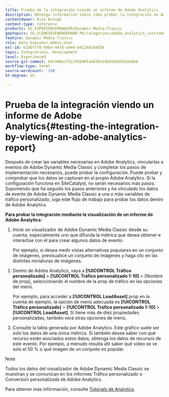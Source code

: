 ```yaml
---
title: Prueba de la integración viendo un informe de Adobe Analytics
description: Obtenga información sobre cómo probar la integración en Adobe Dynamic Media Classic consultando un informe de Adobe Analytics.
contentOwner: Rick Brough
content-type: reference
products: SG_EXPERIENCEMANAGER/Dynamic-Media-Classic
geptopics: SG_SCENESEVENONDEMAND_PK/categories/adobe_analytics_instrumentation_kit
feature: Dynamic Media Classic
role: Data Engineer,Admin,User
exl-id: 6186fcf0-99b4-447d-ae94-b4124dcb405b
topic: Integrations, Development
level: Experienced
source-git-commit: 8dc990a1fb1355b00fa4839e14b92bb6562d40b4
workflow-type: tm+mt
source-wordcount: '338'
ht-degree: 5%

---
```


# Prueba de la integración viendo un informe de Adobe Analytics{#testing-the-integration-by-viewing-an-adobe-analytics-report}

Después de crear las variables necesarias en Adobe Analytics, vincularlas a eventos de Adobe Dynamic Media Classic y completar los pasos de implementación necesarios, puede probar la configuración. Puede probar y comprobar que los datos se capturan en el propio Adobe Analytics. Si la configuración funciona en SiteCatalyst, no serán necesarios más pasos. Suponiendo que ha seguido los pasos anteriores y ha vinculado los datos de evento de Adobe Dynamic Media Classic a una o más variables de tráfico personalizado, siga este flujo de trabajo para probar los datos dentro de Adobe Analytics.

**Para probar la integración mediante la visualización de un informe de Adobe Analytics:**

1. Inicie un visualizador de Adobe Dynamic Media Classic desde su cuenta, especialmente uno que difunda la métrica que desea obtener e interactúe con él para crear algunos datos de evento.

   Por ejemplo, si desea medir vistas alternativas populares en un conjunto de imágenes, previsualice un conjunto de imágenes y haga clic en las distintas miniaturas de imágenes.

1. Dentro de Adobe Analytics, vaya a **[!UICONTROL Tráfico personalizado]** > **[!UICONTROL Tráfico personalizado 1-10]** > [Nombre de prop], seleccionando el nombre de la prop de tráfico en las opciones del menú.

   Por ejemplo, para acceder a **[!UICONTROL LoadAsset]** prop en la cuenta de ejemplo, la opción de menú adecuada es **[!UICONTROL Tráfico personalizado]** > **[!UICONTROL Tráfico personalizado 1-10]** > **[!UICONTROL LoadAsset]**. Si tiene más de diez propiedades personalizadas, también verá otras opciones de menú.

1. Consulte la tabla generada por Adobe Analytics. Este gráfico suele ser solo los datos de una única métrica. Si también desea saber con qué recurso están asociados estos datos, obtenga los datos de recursos de este evento. Por ejemplo, a menudo resulta útil saber qué vídeo se ve solo el 50 % o qué imagen de un conjunto es popular.

>[!NOTE]
>
>Todos los datos del visualizador de Adobe Dynamic Media Classic se muestran y se comunican en los informes Tráfico personalizado o Conversión personalizada de Adobe Analytics.

Para obtener más información, consulte [Tutorials de Analytics](https://experienceleague.adobe.com/en/docs/analytics-learn/tutorials/overview).